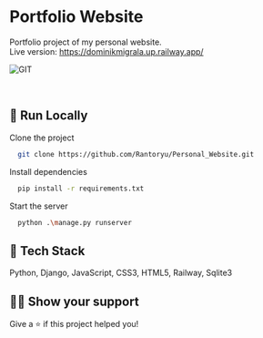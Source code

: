 #  Portfolio Website

Portfolio project of my personal website.
<br>
Live version: https://dominikmigrala.up.railway.app/

<a href="https://dominikmigrala.up.railway.app/" target="_blank"><img align="left" alt="GIT" style="padding-right:10px;" src="https://i.imgur.com/9ic1rYD.png"/></a><br>

<br>

## 🚀 Run Locally

Clone the project

```bash
  git clone https://github.com/Rantoryu/Personal_Website.git
```

Install dependencies

```bash
  pip install -r requirements.txt
```

Start the server

```bash
  python .\manage.py runserver
```

## 📝 Tech Stack

Python, Django, JavaScript, CSS3, HTML5, Railway, Sqlite3


## 👨‍🚀 Show your support

Give a ⭐️ if this project helped you!
